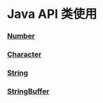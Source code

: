 # Java API 类使用
### [Number](Number.md)

### [Character](Character.md)

### [String](String.md)

### [StringBuffer](StringBuffer.md)

